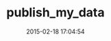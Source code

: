 ---
layout: post
title:  "publish_my_data"
repo:   "Swirrl/publish_my_data"
date:   2015-02-18 17:04:54
gemurl: http://github.com/Swirrl/publish_my_data
---